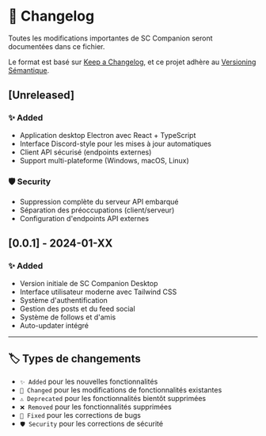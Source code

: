 # 📝 Changelog

Toutes les modifications importantes de SC Companion seront documentées dans ce fichier.

Le format est basé sur [Keep a Changelog](https://keepachangelog.com/fr/1.0.0/),
et ce projet adhère au [Versioning Sémantique](https://semver.org/lang/fr/).

## [Unreleased]

### ✨ Added
- Application desktop Electron avec React + TypeScript
- Interface Discord-style pour les mises à jour automatiques
- Client API sécurisé (endpoints externes)
- Support multi-plateforme (Windows, macOS, Linux)

### 🛡️ Security
- Suppression complète du serveur API embarqué
- Séparation des préoccupations (client/serveur)
- Configuration d'endpoints API externes

## [0.0.1] - 2024-01-XX

### ✨ Added
- Version initiale de SC Companion Desktop
- Interface utilisateur moderne avec Tailwind CSS
- Système d'authentification
- Gestion des posts et du feed social
- Système de follows et d'amis
- Auto-updater intégré

---

## 🏷️ Types de changements

- `✨ Added` pour les nouvelles fonctionnalités
- `🔄 Changed` pour les modifications de fonctionnalités existantes  
- `⚠️ Deprecated` pour les fonctionnalités bientôt supprimées
- `❌ Removed` pour les fonctionnalités supprimées
- `🐛 Fixed` pour les corrections de bugs
- `🛡️ Security` pour les corrections de sécurité